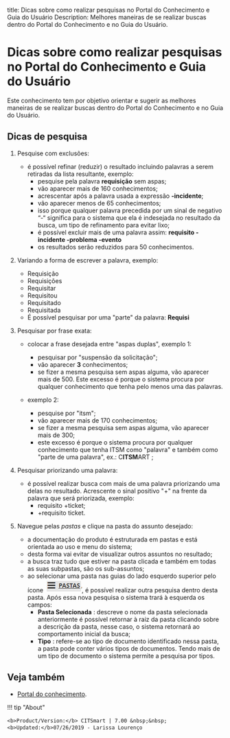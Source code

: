 title:  Dicas sobre como realizar pesquisas no Portal do Conhecimento e Guia do Usuário
Description: Melhores maneiras de se realizar buscas dentro do Portal do Conhecimento e no Guia do Usuário.
# Dicas sobre como realizar pesquisas no Portal do Conhecimento e Guia do Usuário

Este conhecimento tem por objetivo orientar e sugerir as melhores maneiras de se realizar buscas dentro do Portal do Conhecimento e
no Guia do Usuário.

Dicas de pesquisa
-------------------

1. Pesquise com exclusões:

    - é possível refinar (reduzir) o resultado incluindo palavras a serem retiradas da lista resultante, exemplo:
        - pesquise pela palavra **requisição** sem aspas;
        - vão aparecer mais de 160 conhecimentos;
        - acrescentar após a palavra usada a expressão **-incidente**;
        - vão aparecer menos de 65 conhecimentos;
        - isso porque qualquer palavra precedida por um sinal de negativo “-“ significa para o sistema que ela é indesejada no 
        resultado da busca, um tipo de refinamento para evitar lixo;
        - é possível excluir mais de uma palavra assim: **requisito -incidente -problema -evento**
        - os resultados serão reduzidos para 50 conhecimentos.
        
2. Variando a forma de escrever a palavra, exemplo:
    - Requisição
    - Requisições
    - Requisitar
    - Requisitou
    - Requisitado
    - Requisitada
    - É possível pesquisar por uma "parte" da palavra: **Requisi**
    
3. Pesquisar por frase exata:

    - colocar a frase desejada entre "aspas duplas", exemplo 1:
        - pesquisar por "suspensão da solicitação";
        - vão aparecer **3** conhecimentos;
        - se fizer a mesma pesquisa sem aspas alguma, vão aparecer mais de 500. Este excesso é porque o sistema procura por qualquer
        conhecimento que tenha pelo menos uma das palavras.
        
    - exemplo 2:
        - pesquise por "itsm";
        - vão aparecer mais de 170 conhecimentos;
        - se fizer a mesma pesquisa sem aspas alguma, vão aparecer mais de 300;
        - este excesso é porque o sistema procura por qualquer conhecimento que tenha ITSM como "palavra" e também como "parte de 
        uma palavra", ex.: C**ITSM**ART ;
        
4. Pesquisar priorizando uma palavra:

    - é possível realizar busca com mais de uma palavra priorizando uma delas no resultado. Acrescente o sinal positivo "+" na
    frente da palavra que será priorizada, exemplo:
        - requisito +ticket;
        - +requisito ticket.
        
5. Navegue pelas *pastas* e clique na pasta do assunto desejado:

    - a documentação do produto é estruturada em pastas e está orientada ao uso e menu do sistema;
    - desta forma vai evitar de visualizar outros assuntos no resultado;
    - a busca traz tudo que estiver na pasta clicada e também em todas as suas subpastas, são os sub-assuntos;
    - ao selecionar uma pasta nas guias do lado esquerdo superior pelo ícone ![simbolo](images/pastas-img1.jpg), é possível 
    realizar outra pesquisa dentro desta pasta. Após essa nova pesquisa o sistema trará à esquerda os campos: 
        - **Pasta Selecionada** : descreve o nome da pasta selecionada anteriormente é possível retornar à raiz da pasta clicando
        sobre a descrição da pasta, nesse caso, o sistema retornará ao comportamento inicial da busca;
        - **Tipo** : refere-se ao tipo de documento identificado nessa pasta, a pasta pode conter vários tipos de documentos.
        Tendo mais de um tipo de documento o sistema permite a pesquisa por tipos.
        
Veja também
--------------

- [Portal do conhecimento](/pt-br/citsmart-platform-7/processes/knowledge/knowledge-portal.html).

!!! tip "About"

    <b>Product/Version:</b> CITSmart | 7.00 &nbsp;&nbsp;
    <b>Updated:</b>07/26/2019 - Larissa Lourenço

